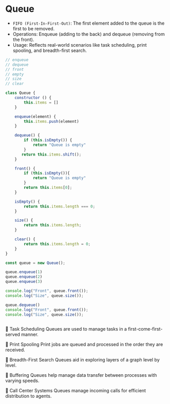 # Queue 
- `FIFO (First-In-First-Out)`: The first element added to the queue is the first to be removed.
- Operations: Enqueue (adding to the back) and dequeue (removing from the front).
- Usage: Reflects real-world scenarios like task scheduling, print spooling, and breadth-first search.

```js
// enqueue
// dequeue
// front
// empty
// size
// clear

class Queue {
    constructor () {
        this.items = []
    }

    enqueue(element) {
        this.items.push(element)
    }

    dequeue() {
        if (this.isEmpty()) {
            return "Queue is empty"
        }
       return this.items.shift();
    }

    front() {
        if (this.isEmpty()){
            return "Queue is empty"
        }
        return this.items[0];
    }

    isEmpty() {
        return this.items.length === 0;
    }

    size() {
        return this.items.length;
    }

    clear() {
        return this.items.length = 0;
    }
}

const queue = new Queue();

queue.enqueue(1)
queue.enqueue(2)
queue.enqueue(3)

console.log("Front", queue.front());
console.log("Size", queue.size());

queue.dequeue()
console.log("Front", queue.front());
console.log("Size", queue.size());
    
```

📌 Task Scheduling
Queues are used to manage tasks in a first-come-first-served manner.

📌 Print Spooling
Print jobs are queued and processed in the order they are received.

📌 Breadth-First Search
Queues aid in exploring layers of a graph level by level.

📌 Buffering
Queues help manage data transfer between processes with varying speeds.

📌 Call Center Systems
Queues manage incoming calls for efficient distribution to agents.

